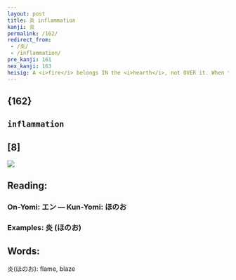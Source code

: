 ```yaml
---
layout: post
title: 炎 inflammation
kanji: 炎
permalink: /162/
redirect_from:
 - /炎/
 - /inflammation/
pre_kanji: 161
nex_kanji: 163
heisig: A <i>fire</i> belongs IN the <i>hearth</i>, not OVER it. When the <i>fire</i> spreads to the rest of the house, we have an <b>inflamed</b> house. And as with any <b>inflammation</b>&nbsp;- including those that attack our bodies - the danger is always that it might spread if not checked. This is the sense behind the reduplication of element for <i>fire</i>, one atop the other.
---
```


## {162}

## `inflammation`

## [8]

<div class="stroke"><img src="E7828E.png" /></div>

## Reading:

### On-Yomi: エン &mdash; Kun-Yomi: ほのお

### Examples: 炎 (ほのお)

## Words:

炎(ほのお): flame, blaze
